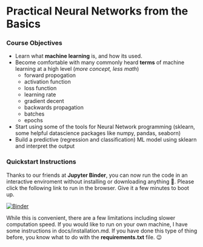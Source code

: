# Practical Neural Networks from the Basics

### Course Objectives

- Learn what **machine learning** is, and how its used.
- Become comfortable with many commonly heard **terms** of machine learning at a high level (_more concept, less math_)
  - forward propogation
  - activation function
  - loss function
  - learning rate
  - gradient decent
  - backwards propagation
  - batches
  - epochs
- Start using some of the tools for Neural Network programming (sklearn, some helpful datascience packages like numpy, pandas, seaborn)
- Build a predictive (regression and classification) ML model using sklearn and interpret the output

### Quickstart Instructions

Thanks to our friends at **Jupyter Binder**, you can now run the code in an interactive enviroment without installing or downloading anything 🎉. Please click the following link to run in the browser. Give it a few minutes to boot up.

[![Binder](https://mybinder.org/badge_logo.svg)](https://mybinder.org/v2/gh/josiahcoad/IntroNeuralNetworks/master)

While this is convenient, there are a few limitations including slower computation speed. If you would like to run on your own machine, I have some instructions in docs/installation.md. If you have done this type of thing before, you know what to do with the **requirements.txt** file. 😉
